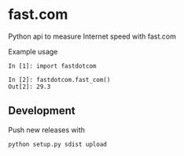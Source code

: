 # fast.com
Python api to measure Internet speed with fast.com


Example usage
```
In [1]: import fastdotcom

In [2]: fastdotcom.fast_com()
Out[2]: 29.3

```

## Development

Push new releases with

```
python setup.py sdist upload
```
